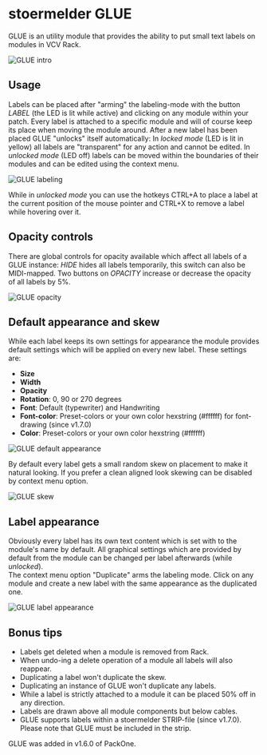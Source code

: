 # stoermelder GLUE

GLUE is an utility module that provides the ability to put small text labels on modules in VCV Rack.

![GLUE intro](./Glue-intro.png)

## Usage

Labels can be placed after "arming" the labeling-mode with the button *LABEL* (the LED is lit while active) and clicking on any module within your patch. Every label is attached to a specific module and will of course keep its place when moving the module around. After a new label has been placed GLUE "unlocks" itself automatically: In *locked mode* (LED is lit in yellow) all labels are "transparent" for any action and cannot be edited. In *unlocked mode* (LED off) labels can be moved within the boundaries of their modules and can be edited using the context menu.

![GLUE labeling](./Glue-label.gif)

While in *unlocked mode* you can use the hotkeys CTRL+A to place a label at the current position of the mouse pointer and CTRL+X to remove a label while hovering over it.

## Opacity controls

There are global controls for opacity available which affect all labels of a GLUE instance: *HIDE* hides all labels temporarily, this switch can also be MIDI-mapped. Two buttons on *OPACITY* increase or decrease the opacity of all labels by 5%.

![GLUE opacity](./Glue-opacity.gif)

## Default appearance and skew

While each label keeps its own settings for appearance the module provides default settings which will be applied on every new label. These settings are:
* **Size**
* **Width**
* **Opacity**
* **Rotation**: 0, 90 or 270 degrees
* **Font**: Default (typewriter) and Handwriting
* **Font-color**: Preset-colors or your own color hexstring (#ffffff) for font-drawing (since v1.7.0)
* **Color**: Preset-colors or your own color hexstring (#ffffff)

![GLUE default appearance](./Glue-default.png)

By default every label gets a small random skew on placement to make it natural looking. If you prefer a clean aligned look skewing can be disabled by context menu option.

![GLUE skew](./Glue-skew.gif)

## Label appearance

Obviously every label has its own text content which is set with to the module's name by default. All graphical settings which are provided by default from the module can be changed per label afterwards (while *unlocked*).  
The context menu option "Duplicate" arms the labeling mode. Click on any module and create a new label with the same appearance as the duplicated one.

![GLUE label appearance](./Glue-appear.png)

## Bonus tips

* Labels get deleted when a module is removed from Rack.
* When undo-ing a delete operation of a module all labels will also reappear.
* Duplicating a label won't duplicate the skew.
* Duplicating an instance of GLUE won't duplicate any labels.
* While a label is strictly attached to a module it can be placed 50% off in any direction.
* Labels are drawn above all module components but below cables.
* GLUE supports labels within a stoermelder STRIP-file (since v1.7.0). Please note that GLUE must be included in the strip.

GLUE was added in v1.6.0 of PackOne.